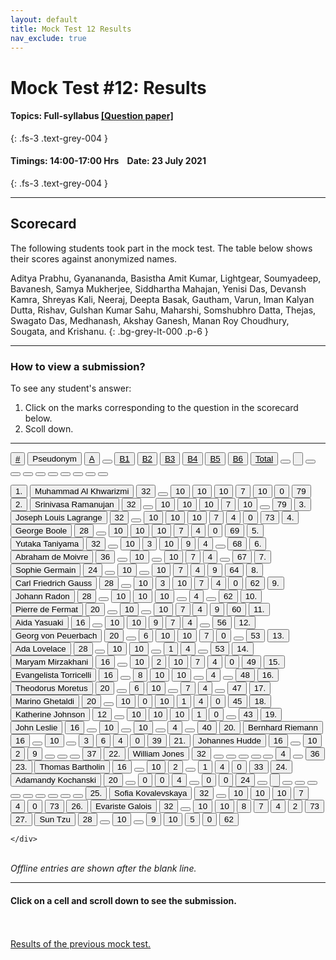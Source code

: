 ```yaml
---
layout: default
title: Mock Test 12 Results
nav_exclude: true
---
```



#  Mock Test #12: Results

#### Topics: Full-syllabus  [[Question paper]](/docs/mock_test/012_jul_23_full)
{: .fs-3 .text-grey-004 }


#### Timings: 14:00-17:00 Hrs &nbsp;&nbsp;  Date: 23 July 2021
{: .fs-3 .text-grey-004 }

---


## Scorecard


The following students took part in the mock test. The table below shows their scores against anonymized names.




Aditya Prabhu,  Gyanananda,  Basistha Amit Kumar,  Lightgear,  Soumyadeep,  Bavanesh,  Samya Mukherjee,
Siddhartha Mahajan,  Yenisi Das,  Devansh Kamra,  Shreyas Kali,  Neeraj, Deepta Basak,  Gautham,  Varun,
Iman Kalyan Dutta,  Rishav,  Gulshan Kumar Sahu,  Maharshi,  Somshubhro Datta,  Thejas,  Swagato Das,
Medhanash,  Akshay Ganesh,  Manan Roy Choudhury,  Sougata,  and Krishanu.
{: .bg-grey-lt-000 .p-6 }


---

### How to view a submission?

To see any student's answer:

1. Click on the marks corresponding to the question in the scorecard below.
2. Scoll down.


---

  <div class="markpalette">
      <div class="markpalette-keys">

<button class="markbutton white"><u>#</u></button>
<input type="button" class="markbutton white" value="Pseudonym"/>
<button class="markbutton white"><u>A</u></button>
<button class="markbutton white"></button>
<button class="markbutton white"><u>B1</u></button>
<button class="markbutton white"><u>B2</u></button>
<button class="markbutton white"><u>B3</u></button>
<button class="markbutton white"><u>B4</u></button>
<button class="markbutton white"><u>B5</u></button>
<button class="markbutton white"><u>B6</u></button>
<button class="markbutton white"><u>Total</u></button>
<button class="markbutton white"></button>
<input type="button" class="markbutton white" value=""/>
<button class="markbutton white" ></button>
<button class="markbutton white"></button>
<button class="markbutton white"></button>
<button class="markbutton white"></button>
<button class="markbutton white"></button>
<button class="markbutton white"></button>
<button class="markbutton white"></button>
<button class="markbutton white"></button>
<button class="markbutton white"></button>




<button class="markbutton rank">1. </button>
<input type="button" class="markbutton white" value="Muhammad Al Khwarizmi"/>
<button class="markbutton blank" onclick = "markdisplay('Muhammad_Al_Khwarizmi/PartA',12)">32</button>
<button class="button white"></button>
<button class="markbutton right" onclick = "markdisplay('Muhammad_Al_Khwarizmi/B1',12)">10</button>
<button class="markbutton right" onclick = "markdisplay('Muhammad_Al_Khwarizmi/B2',12)">10</button>
<button class="markbutton right" onclick = "markdisplay('Muhammad_Al_Khwarizmi/B3',12)">10</button>
<button class="markbutton right" onclick = "markdisplay('Muhammad_Al_Khwarizmi/B4',12)">7</button>
<button class="markbutton right" onclick = "markdisplay('Muhammad_Al_Khwarizmi/B5',12)">10</button>
<button class="markbutton wrong" onclick = "markdisplay('Muhammad_Al_Khwarizmi/B6',12)">0</button>
<button class="markbutton total">79</button>
<button class="markbutton rank">2. </button>
<input type="button" class="markbutton white" value="Srinivasa Ramanujan"/>
<button class="markbutton blank" onclick = "markdisplay('Srinivasa_Ramanujan/PartA',12)">32</button>
<button class="button white"></button>
<button class="markbutton right" onclick = "markdisplay('Srinivasa_Ramanujan/B1',12)">10</button>
<button class="markbutton right" onclick = "markdisplay('Srinivasa_Ramanujan/B2',12)">10</button>
<button class="markbutton right" onclick = "markdisplay('Srinivasa_Ramanujan/B3',12)">10</button>
<button class="markbutton right" onclick = "markdisplay('Srinivasa_Ramanujan/B4',12)">7</button>
<button class="markbutton right" onclick = "markdisplay('Srinivasa_Ramanujan/B5',12)">10</button>
<button class="button blank"></button>
<button class="markbutton total">79</button>
<button class="markbutton rank">3. </button>
<input type="button" class="markbutton white" value="Joseph Louis Lagrange"/>
<button class="markbutton blank" onclick = "markdisplay('Joseph_Louis_Lagrange/PartA',12)">32</button>
<button class="button white"></button>
<button class="markbutton right" onclick = "markdisplay('Joseph_Louis_Lagrange/B1',12)">10</button>
<button class="markbutton right" onclick = "markdisplay('Joseph_Louis_Lagrange/B2',12)">10</button>
<button class="markbutton right" onclick = "markdisplay('Joseph_Louis_Lagrange/B3',12)">10</button>
<button class="markbutton right" onclick = "markdisplay('Joseph_Louis_Lagrange/B4',12)">7</button>
<button class="markbutton right" onclick = "markdisplay('Joseph_Louis_Lagrange/B5',12)">4</button>
<button class="markbutton wrong" onclick = "markdisplay('Joseph_Louis_Lagrange/B6',12)">0</button>
<button class="markbutton total">73</button>
<button class="markbutton rank">4. </button>
<input type="button" class="markbutton white" value="George Boole"/>
<button class="markbutton blank" onclick = "markdisplay('George_Boole/PartA',12)">28</button>
<button class="button white"></button>
<button class="markbutton right" onclick = "markdisplay('George_Boole/B1',12)">10</button>
<button class="markbutton right" onclick = "markdisplay('George_Boole/B2',12)">10</button>
<button class="markbutton right" onclick = "markdisplay('George_Boole/B3',12)">10</button>
<button class="markbutton right" onclick = "markdisplay('George_Boole/B4',12)">7</button>
<button class="markbutton right" onclick = "markdisplay('George_Boole/B5',12)">4</button>
<button class="markbutton wrong" onclick = "markdisplay('George_Boole/B6',12)">0</button>
<button class="markbutton total">69</button>
<button class="markbutton rank">5. </button>
<input type="button" class="markbutton white" value="Yutaka Taniyama"/>
<button class="markbutton blank" onclick = "markdisplay('Yutaka_Taniyama/PartA',12)">32</button>
<button class="button white"></button>
<button class="markbutton right" onclick = "markdisplay('Yutaka_Taniyama/B1',12)">10</button>
<button class="markbutton wrong" onclick = "markdisplay('Yutaka_Taniyama/B2',12)">3</button>
<button class="markbutton right" onclick = "markdisplay('Yutaka_Taniyama/B3',12)">10</button>
<button class="markbutton right" onclick = "markdisplay('Yutaka_Taniyama/B4',12)">9</button>
<button class="markbutton right" onclick = "markdisplay('Yutaka_Taniyama/B5',12)">4</button>
<button class="button blank"></button>
<button class="markbutton total">68</button>
<button class="markbutton rank">6. </button>
<input type="button" class="markbutton white" value="Abraham de Moivre"/>
<button class="markbutton blank" onclick = "markdisplay('Abraham_de_Moivre/PartA',12)">36</button>
<button class="button white"></button>
<button class="markbutton right" onclick = "markdisplay('Abraham_de_Moivre/B1',12)">10</button>
<button class="button blank"></button>
<button class="markbutton right" onclick = "markdisplay('Abraham_de_Moivre/B3',12)">10</button>
<button class="markbutton right" onclick = "markdisplay('Abraham_de_Moivre/B4',12)">7</button>
<button class="markbutton right" onclick = "markdisplay('Abraham_de_Moivre/B5',12)">4</button>
<button class="button blank"></button>
<button class="markbutton total">67</button>
<button class="markbutton rank">7. </button>
<input type="button" class="markbutton white" value="Sophie Germain"/>
<button class="markbutton blank" onclick = "markdisplay('Sophie_Germain/PartA',12)">24</button>
<button class="button white"></button>
<button class="markbutton right" onclick = "markdisplay('Sophie_Germain/B1',12)">10</button>
<button class="button blank"></button>
<button class="markbutton right" onclick = "markdisplay('Sophie_Germain/B3',12)">10</button>
<button class="markbutton right" onclick = "markdisplay('Sophie_Germain/B4',12)">7</button>
<button class="markbutton right" onclick = "markdisplay('Sophie_Germain/B5',12)">4</button>
<button class="markbutton right" onclick = "markdisplay('Sophie_Germain/B6',12)">9</button>
<button class="markbutton total">64</button>
<button class="markbutton rank">8. </button>
<input type="button" class="markbutton white" value="Carl Friedrich Gauss"/>
<button class="markbutton blank" onclick = "markdisplay('Carl_Friedrich_Gauss/PartA',12)">28</button>
<button class="button white"></button>
<button class="markbutton right" onclick = "markdisplay('Carl_Friedrich_Gauss/B1',12)">10</button>
<button class="markbutton wrong" onclick = "markdisplay('Carl_Friedrich_Gauss/B2',12)">3</button>
<button class="markbutton right" onclick = "markdisplay('Carl_Friedrich_Gauss/B3',12)">10</button>
<button class="markbutton right" onclick = "markdisplay('Carl_Friedrich_Gauss/B4',12)">7</button>
<button class="markbutton right" onclick = "markdisplay('Carl_Friedrich_Gauss/B5',12)">4</button>
<button class="markbutton wrong" onclick = "markdisplay('Carl_Friedrich_Gauss/B6',12)">0</button>
<button class="markbutton total">62</button>
<button class="markbutton rank">9. </button>
<input type="button" class="markbutton white" value="Johann Radon"/>
<button class="markbutton blank" onclick = "markdisplay('Johann_Radon/PartA',12)">28</button>
<button class="button white"></button>
<button class="markbutton right" onclick = "markdisplay('Johann_Radon/B1',12)">10</button>
<button class="markbutton right" onclick = "markdisplay('Johann_Radon/B2',12)">10</button>
<button class="markbutton right" onclick = "markdisplay('Johann_Radon/B3',12)">10</button>
<button class="button blank"></button>
<button class="markbutton right" onclick = "markdisplay('Johann_Radon/B5',12)">4</button>
<button class="button blank"></button>
<button class="markbutton total">62</button>
<button class="markbutton rank">10. </button>
<input type="button" class="markbutton white" value="Pierre de Fermat"/>
<button class="markbutton blank" onclick = "markdisplay('Pierre_de_Fermat/PartA',12)">20</button>
<button class="button white"></button>
<button class="markbutton right" onclick = "markdisplay('Pierre_de_Fermat/B1',12)">10</button>
<button class="button blank"></button>
<button class="markbutton right" onclick = "markdisplay('Pierre_de_Fermat/B3',12)">10</button>
<button class="markbutton right" onclick = "markdisplay('Pierre_de_Fermat/B4',12)">7</button>
<button class="markbutton right" onclick = "markdisplay('Pierre_de_Fermat/B5',12)">4</button>
<button class="markbutton right" onclick = "markdisplay('Pierre_de_Fermat/B6',12)">9</button>
<button class="markbutton total">60</button>
<button class="markbutton rank">11. </button>
<input type="button" class="markbutton white" value="Aida Yasuaki"/>
<button class="markbutton blank" onclick = "markdisplay('Aida_Yasuaki/PartA',12)">16</button>
<button class="button white"></button>
<button class="markbutton right" onclick = "markdisplay('Aida_Yasuaki/B1',12)">10</button>
<button class="markbutton right" onclick = "markdisplay('Aida_Yasuaki/B2',12)">10</button>
<button class="markbutton right" onclick = "markdisplay('Aida_Yasuaki/B3',12)">9</button>
<button class="markbutton right" onclick = "markdisplay('Aida_Yasuaki/B4',12)">7</button>
<button class="markbutton right" onclick = "markdisplay('Aida_Yasuaki/B5',12)">4</button>
<button class="button blank"></button>
<button class="markbutton total">56</button>
<button class="markbutton rank">12. </button>
<input type="button" class="markbutton white" value="Georg von Peuerbach"/>
<button class="markbutton blank" onclick = "markdisplay('Georg_von_Peuerbach/PartA',12)">20</button>
<button class="button white"></button>
<button class="markbutton right" onclick = "markdisplay('Georg_von_Peuerbach/B1',12)">6</button>
<button class="markbutton right" onclick = "markdisplay('Georg_von_Peuerbach/B2',12)">10</button>
<button class="markbutton right" onclick = "markdisplay('Georg_von_Peuerbach/B3',12)">10</button>
<button class="markbutton right" onclick = "markdisplay('Georg_von_Peuerbach/B4',12)">7</button>
<button class="markbutton wrong" onclick = "markdisplay('Georg_von_Peuerbach/B5',12)">0</button>
<button class="button blank"></button>
<button class="markbutton total">53</button>
<button class="markbutton rank">13. </button>
<input type="button" class="markbutton white" value="Ada Lovelace"/>
<button class="markbutton blank" onclick = "markdisplay('Ada_Lovelace/PartA',12)">28</button>
<button class="button white"></button>
<button class="markbutton right" onclick = "markdisplay('Ada_Lovelace/B1',12)">10</button>
<button class="markbutton right" onclick = "markdisplay('Ada_Lovelace/B2',12)">10</button>
<button class="button blank"></button>
<button class="markbutton wrong" onclick = "markdisplay('Ada_Lovelace/B4',12)">1</button>
<button class="markbutton right" onclick = "markdisplay('Ada_Lovelace/B5',12)">4</button>
<button class="button blank"></button>
<button class="markbutton total">53</button>
<button class="markbutton rank">14. </button>
<input type="button" class="markbutton white" value="Maryam Mirzakhani"/>
<button class="markbutton blank" onclick = "markdisplay('Maryam_Mirzakhani/PartA',12)">16</button>
<button class="button white"></button>
<button class="markbutton right" onclick = "markdisplay('Maryam_Mirzakhani/B1',12)">10</button>
<button class="markbutton wrong" onclick = "markdisplay('Maryam_Mirzakhani/B2',12)">2</button>
<button class="markbutton right" onclick = "markdisplay('Maryam_Mirzakhani/B3',12)">10</button>
<button class="markbutton right" onclick = "markdisplay('Maryam_Mirzakhani/B4',12)">7</button>
<button class="markbutton right" onclick = "markdisplay('Maryam_Mirzakhani/B5',12)">4</button>
<button class="markbutton wrong" onclick = "markdisplay('Maryam_Mirzakhani/B6',12)">0</button>
<button class="markbutton total">49</button>
<button class="markbutton rank">15. </button>
<input type="button" class="markbutton white" value="Evangelista Torricelli"/>
<button class="markbutton blank" onclick = "markdisplay('Evangelista_Torricelli/PartA',12)">16</button>
<button class="button white"></button>
<button class="markbutton right" onclick = "markdisplay('Evangelista_Torricelli/B1',12)">8</button>
<button class="markbutton right" onclick = "markdisplay('Evangelista_Torricelli/B2',12)">10</button>
<button class="markbutton right" onclick = "markdisplay('Evangelista_Torricelli/B3',12)">10</button>
<button class="button blank"></button>
<button class="markbutton right" onclick = "markdisplay('Evangelista_Torricelli/B5',12)">4</button>
<button class="button blank"></button>
<button class="markbutton total">48</button>
<button class="markbutton rank">16. </button>
<input type="button" class="markbutton white" value="Theodorus Moretus"/>
<button class="markbutton blank" onclick = "markdisplay('Theodorus_Moretus/PartA',12)">20</button>
<button class="button white"></button>
<button class="markbutton right" onclick = "markdisplay('Theodorus_Moretus/B1',12)">6</button>
<button class="markbutton right" onclick = "markdisplay('Theodorus_Moretus/B2',12)">10</button>
<button class="button blank"></button>
<button class="markbutton right" onclick = "markdisplay('Theodorus_Moretus/B4',12)">7</button>
<button class="markbutton right" onclick = "markdisplay('Theodorus_Moretus/B5',12)">4</button>
<button class="button blank"></button>
<button class="markbutton total">47</button>
<button class="markbutton rank">17. </button>
<input type="button" class="markbutton white" value="Marino Ghetaldi"/>
<button class="markbutton blank" onclick = "markdisplay('Marino_Ghetaldi/PartA',12)">20</button>
<button class="button white"></button>
<button class="markbutton right" onclick = "markdisplay('Marino_Ghetaldi/B1',12)">10</button>
<button class="markbutton wrong" onclick = "markdisplay('Marino_Ghetaldi/B2',12)">0</button>
<button class="markbutton right" onclick = "markdisplay('Marino_Ghetaldi/B3',12)">10</button>
<button class="markbutton wrong" onclick = "markdisplay('Marino_Ghetaldi/B4',12)">1</button>
<button class="markbutton right" onclick = "markdisplay('Marino_Ghetaldi/B5',12)">4</button>
<button class="markbutton wrong" onclick = "markdisplay('Marino_Ghetaldi/B6',12)">0</button>
<button class="markbutton total">45</button>
<button class="markbutton rank">18. </button>
<input type="button" class="markbutton white" value="Katherine Johnson"/>
<button class="markbutton blank" onclick = "markdisplay('Katherine_Johnson/PartA',12)">12</button>
<button class="button white"></button>
<button class="markbutton right" onclick = "markdisplay('Katherine_Johnson/B1',12)">10</button>
<button class="markbutton right" onclick = "markdisplay('Katherine_Johnson/B2',12)">10</button>
<button class="markbutton right" onclick = "markdisplay('Katherine_Johnson/B3',12)">10</button>
<button class="markbutton wrong" onclick = "markdisplay('Katherine_Johnson/B4',12)">1</button>
<button class="markbutton wrong" onclick = "markdisplay('Katherine_Johnson/B5',12)">0</button>
<button class="button blank"></button>
<button class="markbutton total">43</button>
<button class="markbutton rank">19. </button>
<input type="button" class="markbutton white" value="John Leslie"/>
<button class="markbutton blank" onclick = "markdisplay('John_Leslie/PartA',12)">16</button>
<button class="button white"></button>
<button class="markbutton right" onclick = "markdisplay('John_Leslie/B1',12)">10</button>
<button class="button blank"></button>
<button class="markbutton right" onclick = "markdisplay('John_Leslie/B3',12)">10</button>
<button class="button blank"></button>
<button class="markbutton right" onclick = "markdisplay('John_Leslie/B5',12)">4</button>
<button class="button blank"></button>
<button class="markbutton total">40</button>
<button class="markbutton rank">20. </button>
<input type="button" class="markbutton white" value="Bernhard Riemann"/>
<button class="markbutton blank" onclick = "markdisplay('Bernhard_Riemann/PartA',12)">16</button>
<button class="button white"></button>
<button class="markbutton right" onclick = "markdisplay('Bernhard_Riemann/B1',12)">10</button>
<button class="button blank"></button>
<button class="markbutton wrong" onclick = "markdisplay('Bernhard_Riemann/B3',12)">3</button>
<button class="markbutton right" onclick = "markdisplay('Bernhard_Riemann/B4',12)">6</button>
<button class="markbutton right" onclick = "markdisplay('Bernhard_Riemann/B5',12)">4</button>
<button class="markbutton wrong" onclick = "markdisplay('Bernhard_Riemann/B6',12)">0</button>
<button class="markbutton total">39</button>
<button class="markbutton rank">21. </button>
<input type="button" class="markbutton white" value="Johannes Hudde"/>
<button class="markbutton blank" onclick = "markdisplay('Johannes_Hudde/PartA',12)">16</button>
<button class="button white"></button>
<button class="markbutton right" onclick = "markdisplay('Johannes_Hudde/B1',12)">10</button>
<button class="markbutton wrong" onclick = "markdisplay('Johannes_Hudde/B2',12)">2</button>
<button class="markbutton right" onclick = "markdisplay('Johannes_Hudde/B3',12)">9</button>
<button class="button blank"></button>
<button class="button blank"></button>
<button class="button blank"></button>
<button class="markbutton total">37</button>
<button class="markbutton rank">22. </button>
<input type="button" class="markbutton white" value="William Jones"/>
<button class="markbutton blank" onclick = "markdisplay('William_Jones/PartA',12)">32</button>
<button class="button white"></button>
<button class="button blank"></button>
<button class="button blank"></button>
<button class="button blank"></button>
<button class="button blank"></button>
<button class="markbutton right" onclick = "markdisplay('William_Jones/B5',12)">4</button>
<button class="button blank"></button>
<button class="markbutton total">36</button>
<button class="markbutton rank">23. </button>
<input type="button" class="markbutton white" value="Thomas Bartholin"/>
<button class="markbutton blank" onclick = "markdisplay('Thomas_Bartholin/PartA',12)">16</button>
<button class="button white"></button>
<button class="markbutton right" onclick = "markdisplay('Thomas_Bartholin/B1',12)">10</button>
<button class="markbutton wrong" onclick = "markdisplay('Thomas_Bartholin/B2',12)">2</button>
<button class="button blank"></button>
<button class="markbutton wrong" onclick = "markdisplay('Thomas_Bartholin/B4',12)">1</button>
<button class="markbutton right" onclick = "markdisplay('Thomas_Bartholin/B5',12)">4</button>
<button class="markbutton wrong" onclick = "markdisplay('Thomas_Bartholin/B6',12)">0</button>
<button class="markbutton total">33</button>
<button class="markbutton rank">24. </button>
<input type="button" class="markbutton white" value="Adamandy Kochanski"/>
<button class="markbutton blank" onclick = "markdisplay('Adamandy_Kochanski/PartA',12)">20</button>
<button class="button white"></button>
<button class="markbutton wrong" onclick = "markdisplay('Adamandy_Kochanski/B1',12)">0</button>
<button class="markbutton wrong" onclick = "markdisplay('Adamandy_Kochanski/B2',12)">0</button>
<button class="markbutton right" onclick = "markdisplay('Adamandy_Kochanski/B3',12)">4</button>
<button class="button blank"></button>
<button class="markbutton wrong" onclick = "markdisplay('Adamandy_Kochanski/B5',12)">0</button>
<button class="markbutton wrong" onclick = "markdisplay('Adamandy_Kochanski/B6',12)">0</button>
<button class="markbutton total">24</button>
<button class="markbutton white"></button>
<input type="button" class="markbutton white" value=""/>
<button class="markbutton white"></button>
<button class="markbutton white"></button>
<button class="markbutton white"></button>
<button class="markbutton white"></button>
<button class="markbutton white"></button>
<button class="markbutton white"></button>
<button class="markbutton white"></button>
<button class="markbutton white"></button>
<button class="markbutton white"></button>
<button class="markbutton rank">25. </button>
<input type="button" class="markbutton white" value="Sofia Kovalevskaya"/>
<button class="markbutton blank" onclick = "markdisplay('Sofia_Kovalevskaya/PartA',12)">32</button>
<button class="button white"></button>
<button class="markbutton right" onclick = "markdisplay('Sofia_Kovalevskaya/B1',12)">10</button>
<button class="markbutton right" onclick = "markdisplay('Sofia_Kovalevskaya/B2',12)">10</button>
<button class="markbutton right" onclick = "markdisplay('Sofia_Kovalevskaya/B3',12)">10</button>
<button class="markbutton right" onclick = "markdisplay('Sofia_Kovalevskaya/B4',12)">7</button>
<button class="markbutton right" onclick = "markdisplay('Sofia_Kovalevskaya/B5',12)">4</button>
<button class="markbutton wrong" onclick = "markdisplay('Sofia_Kovalevskaya/B6',12)">0</button>
<button class="markbutton total">73</button>
<button class="markbutton rank">26. </button>
<input type="button" class="markbutton white" value="Evariste Galois"/>
<button class="markbutton blank" onclick = "markdisplay('Evariste_Galois/PartA',12)">32</button>
<button class="button white"></button>
<button class="markbutton right" onclick = "markdisplay('Evariste_Galois/B1',12)">10</button>
<button class="markbutton right" onclick = "markdisplay('Evariste_Galois/B2',12)">10</button>
<button class="markbutton right" onclick = "markdisplay('Evariste_Galois/B3',12)">8</button>
<button class="markbutton right" onclick = "markdisplay('Evariste_Galois/B4',12)">7</button>
<button class="markbutton right" onclick = "markdisplay('Evariste_Galois/B5',12)">4</button>
<button class="markbutton wrong" onclick = "markdisplay('Evariste_Galois/B6',12)">2</button>
<button class="markbutton total">73</button>
<button class="markbutton rank">27. </button>
<input type="button" class="markbutton white" value="Sun Tzu"/>
<button class="markbutton blank" onclick = "markdisplay('Sun_Tzu/PartA',12)">28</button>
<button class="button white"></button>
<button class="markbutton right" onclick = "markdisplay('Sun_Tzu/B1',12)">10</button>
<button class="button blank"></button>
<button class="markbutton right" onclick = "markdisplay('Sun_Tzu/B3',12)">9</button>
<button class="markbutton right" onclick = "markdisplay('Sun_Tzu/B4',12)">10</button>
<button class="markbutton right" onclick = "markdisplay('Sun_Tzu/B5',12)">5</button>
<button class="markbutton wrong" onclick = "markdisplay('Sun_Tzu/B6',12)">0</button>
<button class="markbutton total">62</button>



    </div>
</div>

<br>
<i>Offline entries are shown after the blank line.</i>

<hr>

<div style="min-height:2px" id="themarktext">
<h4>Click on a cell and scroll down to see the submission.</h4>
</div>


<br>
<br>
<a href="/docs/mock_test/011_jul_9_scorecard">Results of the previous mock test.</a>
<br>



